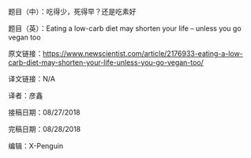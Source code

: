 题目（中）：吃得少，死得早？还是吃素好

题目（英）：Eating a low-carb diet may shorten your life – unless you go vegan too

原文链接：https://www.newscientist.com/article/2176933-eating-a-low-carb-diet-may-shorten-your-life-unless-you-go-vegan-too/

译文链接：N/A

译者：彦鑫

接稿日期：08/27/2018

完稿日期：08/28/2018

编辑：X-Penguin
